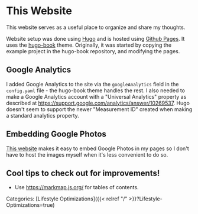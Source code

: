 # This Website

This website serves as a useful place to organize and share my thoughts.

Website setup was done using
[Hugo](https://gohugo.io/getting-started/quick-start) and is hosted using
[Github Pages](https://pages.github.com/).  It uses the
[hugo-book](https://github.com/alex-shpak/hugo-book) theme.  Originally, it was
started by copying the example project in the hugo-book repository, and
modifying the pages.  

## Google Analytics

I added Google Analytics to the site via the `googleAnalytics` field in the
`config.yaml` file - the hugo-book theme handles the rest.  I also needed to
make a Google Analytics account with a "Universal Analytics" property as
described at https://support.google.com/analytics/answer/10269537.  Hugo
doesn't seem to support the newer "Measurement ID" created when making a
standard analytics property.

## Embedding Google Photos

[This website](https://www.labnol.org/embed/google/photos/) makes it easy to
embed Google Photos in my pages so I don't have to host the images myself when
it's less convenient to do so.

## Cool tips to check out for improvements!

  - Use https://markmap.js.org/ for tables of contents.










Categories: [Lifestyle Optimizations]({{< relref "/" >}}?Lifestyle-Optimizations=true)